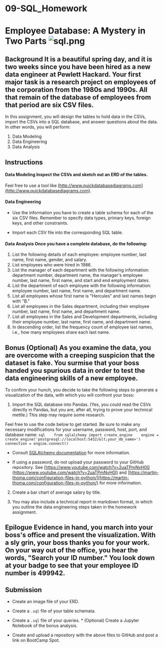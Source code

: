 # 09-SQL_Homework
# Employee Database: A Mystery in Two Parts  ![sql.png](sql.png)  
## Background  It is a beautiful spring day, and it is two weeks since you have been hired as a new data engineer at Pewlett Hackard. Your first major task is a research project on employees of the corporation from the 1980s and 1990s. All that remain of the database of employees from that period are six CSV files.  
In this assignment, you will design the tables to hold data in the CSVs, import the CSVs into a SQL database, and answer questions about the data. In other words, you will perform:  

1. Data Modeling  
2. Data Engineering  
3. Data Analysis 

## Instructions  
#### Data Modeling  Inspect the CSVs and sketch out an ERD of the tables. 
Feel free to use a tool like [http://www.quickdatabasediagrams.com](http://www.quickdatabasediagrams.com).  

#### Data Engineering  
* Use the information you have to create a table schema for each of the six CSV files. Remember to specify data types, primary keys, foreign keys, and other constraints.  

* Import each CSV file into the corresponding SQL table.  

#### Data Analysis  Once you have a complete database, do the following:  

1. List the following details of each employee: employee number, last name, first name, gender, and salary.  
2. List employees who were hired in 1986.  
3. List the manager of each department with the following information: department number, department name, the manager's employee number, last name, first name, and start and end employment dates.  
4. List the department of each employee with the following information: employee number, last name, first name, and department name.  
5. List all employees whose first name is "Hercules" and last names begin with "B."  
6. List all employees in the Sales department, including their employee number, last name, first name, and department name.  
7. List all employees in the Sales and Development departments, including their employee number, last name, first name, and department name.  
8. In descending order, list the frequency count of employee last names, i.e., how many employees share each last name.  

## Bonus (Optional)  As you examine the data, you are overcome with a creeping suspicion that the dataset is fake. You surmise that your boss handed you spurious data in order to test the data engineering skills of a new employee. 

To confirm your hunch, you decide to take the following steps to generate a visualization of the data, with which you will confront your boss:  
1. Import the SQL database into Pandas. (Yes, you could read the CSVs directly in Pandas, but you are, after all, trying to prove your technical mettle.) This step may require some research. 

Feel free to use the code below to get started. Be sure to make any necessary modifications for your username, password, host, port, and database name:     ```sql    from sqlalchemy import create_engine    engine = create_engine('postgresql://localhost:5432/&lt;your_db_name>')    connection = engine.connect()    ```  

* Consult [SQLAlchemy documentation](https://docs.sqlalchemy.org/en/latest/core/engines.html#postgresql) for more information.  

* If using a password, do not upload your password to your GitHub repository. See [https://www.youtube.com/watch?v=2uaTPmNvH0I](https://www.youtube.com/watch?v=2uaTPmNvH0I) and [https://martin-thoma.com/configuration-files-in-python/](https://martin-thoma.com/configuration-files-in-python/) for more information.  

2. Create a bar chart of average salary by title.  

3. You may also include a technical report in markdown format, in which you outline the data engineering steps taken in the homework assignment.  

## Epilogue  Evidence in hand, you march into your boss's office and present the visualization. With a sly grin, your boss thanks you for your work. On your way out of the office, you hear the words, "Search your ID number." You look down at your badge to see that your employee ID number is 499942.  

## Submission  

* Create an image file of your ERD.  

* Create a `.sql` file of your table schemata.  

* Create a `.sql` file of your queries.  * (Optional) Create a Jupyter Notebook of the bonus analysis.  

* Create and upload a repository with the above files to GitHub and post a link on BootCamp Spot.
